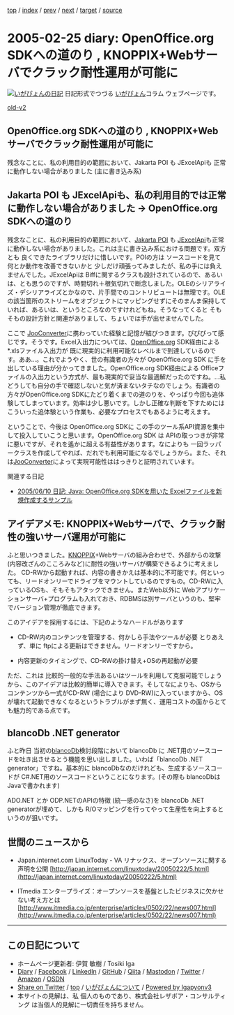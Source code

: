 [top](../index.html) 
 / [index](index.html) 
 / [prev](ig050222.html) 
 / [next](ig050226.html) 
 / [target](https://www.igapyon.jp/igapyon/diary/2005/ig050225.html) 
 / [source](https://github.com/igapyon/diary/blob/master/2005/ig050225.src.md) 

2005-02-25 diary: OpenOffice.org SDKへの道のり , KNOPPIX+Webサーバでクラック耐性運用が可能に
=====================================================================================================
[![いがぴょんの日記](https://www.igapyon.jp/igapyon/diary/images/iga200306s.jpg "いがぴょん")](https://www.igapyon.jp/igapyon/diary/memo/memoigapyon.html) 日記形式でつづる [いがぴょん](https://www.igapyon.jp/igapyon/diary/memo/memoigapyon.html)コラム ウェブページです。

[old-v2](ig050225-orig.html)

## OpenOffice.org SDKへの道のり , KNOPPIX+Webサーバでクラック耐性運用が可能に

残念なことに、私の利用目的の範囲において、Jakarta POI も JExcelApiも 正常に動作しない場合がありました (主に書き込み系)


## Jakarta POI も JExcelApiも、私の利用目的では正常に動作しない場合がありました → OpenOffice.org SDKへの道のり

残念なことに、私の利用目的の範囲において、[Jakarta POI](https://www.igapyon.jp/igapyon/diary/keyword/jakartapoi.html) も [JExcelApi](https://www.igapyon.jp/igapyon/diary/keyword/jexcelapi.html)も正常に動作しない場合がありました。これは主に書き込み系における問題です。双方とも 良くできたライブラリだけに惜しいです。POIの方は ソースコードを見て何とか動作を改善できないかと 少しだけ頑張ってみましたが、私の手には負えませんでした。JExcelApiは Biffに関するクラスも設計されているので、あるいは、とも思うのですが、時間切れ＋根気切れで断念しました。OLEのシリアライズ・デシリアライズとかなので、片手間でのコントリビュートは無理です。OLEの該当箇所のストリームをオブジェクトにマッピングせずにそのまんま保持していれば、あるいは、というところなのですけれどもね。そうなってくると そもそもの設計方針と関連がありまして、ちょいでは手が出せませんでした。

ここで [JooConverter](http://hp.vector.co.jp/authors/VA027994/joo/jooconverter.html)に携わっていた経験と記憶が結びつきます。ぴぴぴって感じです。そうです。Excel入出力については、[OpenOffice.org](http://ja.openoffice.org/)
SDK経由による *.xlsファイル入出力が 既に現実的に利用可能なレベルまで到達しているのです。ああ…。これでようやく、世の有識者の方々が
OpenOffice.org SDK に手を出している理由が分かってきました。OpenOffice.org SDK経由による Officeファイルの入出力という方式が、最も現実的で妥当な最適解だったのですね。…私 どうしても自分の手で確認しないと気が済まないタチなのでしょう。有識者の方々がOpenOffice.org SDKにたどり着くまでの道のりを、やっぱり今回も追体験してしまっています。効率は少し悪いです。しかし正確な判断を下すためにはこういった追体験という作業も、必要なプロセスでもあるように考えます。

ということで、今後は OpenOffice.org SDKに この手のツール系API資源を集中して投入していこうと思います。OpenOffice.org
SDK は APIの取っつきが非常に悪いですが、それを遙かに超える有益性があります。なによりも 一回ラッパークラスを作成してやれば、だれでも利用可能になるでしょうから。また、それは[JooConverter](http://hp.vector.co.jp/authors/VA027994/joo/jooconverter.html)によって実現可能性ははっきりと証明されています。

関連する日記

* [2005/06/10 日記: Java: OpenOffice.org SDKを用いた Excelファイルを新規作成するサンプル](ig050610.html)

## アイデアメモ: KNOPPIX+Webサーバで、クラック耐性の強いサーバ運用が可能に

ふと思いつきました。[KNOPPIX](https://www.igapyon.jp/igapyon/diary/keyword/knoppix.html)+Webサーバの組み合わせで、外部からの攻撃(内容改ざんのこころみなど)に耐性の強いサーバが構築できるように考えました。
CD-RWから起動すれば、内容の書きかえは基本的に不可能です。何といっても、リードオンリーでドライブをマウントしているのですもの。CD-RWに入っているOSも、そもそもアタックできません。またWeb以外に
Webアプリケーションサーバ+プログラムも入れておき、RDBMSは別サーバというのも、堅牢でバージョン管理が徹底できます。

このアイデアを採用するには、下記のようなハードルがあります

* CD-RW内のコンテンツを管理する、何かしら手法やツールが必要
  とりあえず、単に ftpによる更新はできません。リードオンリーですから。
  
* 内容更新のタイミングで、CD-RWの掛け替え+OSの再起動が必要

ただ、これは 比較的一般的な手法あるいはツールを利用して克服可能でしょうから、このアイデアは比較的簡単に導入できます。そしてなによりも、OSからコンテンツから一式がCD-RW
(場合により DVD-RW)に入っていますから、OSが壊れて起動できなくなるというトラブルがまず無く、運用コストの面からとても魅力的である点です。

## blancoDb .NET generator

ふと昨日 当初の[blancoDb](https://www.igapyon.jp/blanco/blancodb.html)検討段階において blancoDb に .NET用のソースコードを吐き出させるとう機能を思い出しました。いわば「blancoDb .NET generator」ですね。基本的に blancoDbなのだけれども、生成するソースコードが C#.NET用のソースコードということになります。(その際も
blancoDbはJavaで書かれます)

ADO.NET とか ODP.NETのAPIの特徴 (統一感のなさ)を blancoDb .NET generatorが埋めて、しかも R/Oマッピングを行ってやって生産性を向上するというのが狙いです。

## 世間のニュースから

* Japan.internet.com LinuxToday - VA リナックス、オープンソースに関する声明を公開
  [http://japan.internet.com/linuxtoday/20050222/5.html](http://japan.internet.com/linuxtoday/20050222/5.html)
  
* ITmedia エンタープライズ：オープンソースを基盤としたビジネスに欠かせない考え方とは
  [http://www.itmedia.co.jp/enterprise/articles/0502/22/news007.html](http://www.itmedia.co.jp/enterprise/articles/0502/22/news007.html)


----------------------------------------------------------------------------------------------------

## この日記について

* ホームページ更新者: 伊賀 敏樹 / Tosiki Iga
* [Diary](https://www.igapyon.jp/igapyon/diary/) / [Facebook](https://www.facebook.com/igapyon) / [LinkedIn](https://www.linkedin.com/in/toshikiiga) / [GitHub](https://github.com/igapyon) / [Qiita](https://qiita.com/igapyon) / [Mastodon](https://social.vivaldi.net/@igapyon) / [Twitter](https://twitter.com/ToshikiIga) / [Amazon](https://www.amazon.co.jp/%E4%BC%8A%E8%B3%80-%E6%95%8F%E6%A8%B9/e/B004LTQWCQ) / [OSDN](https://ja.osdn.net/users/iga/)
* [Share on Twitter](https://twitter.com/intent/tweet?hashtags=igapyon%2Cdiary%2C%E3%81%84%E3%81%8C%E3%81%B4%E3%82%87%E3%82%93&text=OpenOffice.org+SDK%E3%81%B8%E3%81%AE%E9%81%93%E3%81%AE%E3%82%8A+%2C+KNOPPIX%2BWeb%E3%82%B5%E3%83%BC%E3%83%90%E3%81%A7%E3%82%AF%E3%83%A9%E3%83%83%E3%82%AF%E8%80%90%E6%80%A7%E9%81%8B%E7%94%A8%E3%81%8C%E5%8F%AF%E8%83%BD%E3%81%AB&url=https%3A%2F%2Fwww.igapyon.jp%2Figapyon%2Fdiary%2F2005%2Fig050225.html) / [top](../index.html) / [いがぴょんについて](https://www.igapyon.jp/igapyon/diary/memo/memoigapyon.html) / [Powered by Igapyonv3](https://github.com/igapyon/igapyonv3)
* 本サイトの見解は、私 個人のものであり、株式会社レザボア・コンサルティング は当個人的見解に一切責任を持ちません。 
